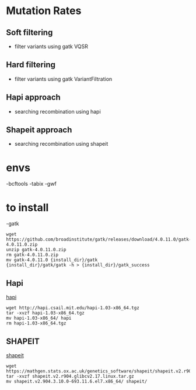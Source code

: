 # Mutation Rates

## Soft filtering
- filter variants using gatk VQSR

## Hard filtering
- filter variants using gatk VariantFiltration

## Hapi approach 
- searching recombination using hapi

## Shapeit approach
- searching recombination using shapeit

# envs
-bcftools
-tabix
-gwf

# to install
-gatk

```
wget https://github.com/broadinstitute/gatk/releases/download/4.0.11.0/gatk-4.0.11.0.zip
unzip gatk-4.0.11.0.zip
rm gatk-4.0.11.0.zip
mv gatk-4.0.11.0 {install_dir}/gatk
{install_dir}/gatk/gatk -h > {install_dir}/gatk_success
```

## Hapi
[hapi](http://hapi.csail.mit.edu/)

```
wget http://hapi.csail.mit.edu/hapi-1.03-x86_64.tgz
tar -xvzf hapi-1.03-x86_64.tgz
mv hapi-1.03-x86_64/ hapi
rm hapi-1.03-x86_64.tgz
```

## SHAPEIT
[shapeit](https://mathgen.stats.ox.ac.uk/genetics_software/shapeit/shapeit.html)

```
wget https://mathgen.stats.ox.ac.uk/genetics_software/shapeit/shapeit.v2.r904.glibcv2.17.linux.tar.gz
tar -xvzf shapeit.v2.r904.glibcv2.17.linux.tar.gz 
mv shapeit.v2.904.3.10.0-693.11.6.el7.x86_64/ shapeit/
```
